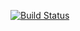 [![Build Status](https://travis-ci.org/Selehead/pimouse_ros.svg?branch=master)](https://travis-ci.org/Selehead/pimouse_ros)
